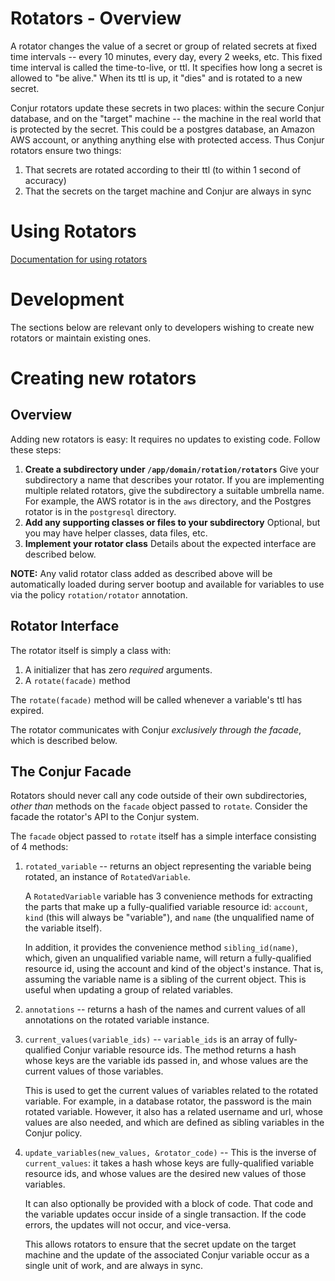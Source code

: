 # Rotators - Overview

A rotator changes the value of a secret or group of related secrets at fixed time intervals -- every 10 minutes, every day, every 2 weeks, etc.  This fixed time interval is called the time-to-live, or ttl.  It specifies how long a secret is allowed to "be alive."  When its ttl is up, it "dies" and is rotated to a new secret.

Conjur rotators update these secrets in two places: within the secure Conjur database, and on the "target" machine -- the machine in the real world that is protected by the secret.  This could be a postgres database, an Amazon AWS account, or anything anything else with protected access.  Thus Conjur rotators ensure two things:

1. That secrets are rotated according to their ttl (to within 1 second of accuracy)
2. That the secrets on the target machine and Conjur are always in sync

# Using Rotators

[Documentation for using rotators](https://docs-staging.conjur.org/Version%205/en/Content/Operations/Services/rotation.html?Highlight=rotation)

# Development

The sections below are relevant only to developers wishing to create new rotators or maintain existing ones.

# Creating new rotators

## Overview

Adding new rotators is easy: It requires no updates to existing code.  Follow these steps:

1. **Create a subdirectory under `/app/domain/rotation/rotators`** 
    Give your subdirectory a name that describes your rotator.  If you are implementing multiple related rotators, give the subdirectory a suitable umbrella name.  For example, the AWS rotator is in the `aws` directory, and the Postgres rotator is in the `postgresql` directory.
2. **Add any supporting classes or files to your subdirectory**
    Optional, but you may have helper classes, data files, etc.
3. **Implement your rotator class**
    Details about the expected interface are described below.

**NOTE:** Any valid rotator class added as described above will be automatically loaded during server bootup and available for variables to use via the policy `rotation/rotator` annotation. 

## Rotator Interface

The rotator itself is simply a class with:

1. A initializer that has zero _required_ arguments.
2. A `rotate(facade)` method

The `rotate(facade)` method will be called whenever a variable's ttl has expired.

The rotator communicates with Conjur _exclusively through the facade_, which is described below.

## The Conjur Facade

Rotators should never call any code outside of their own subdirectories, _other than_ methods on the `facade` object passed to `rotate`.  Consider the facade the rotator's API to the Conjur system.

The `facade` object passed to `rotate` itself has a simple interface consisting of 4 methods:

1. `rotated_variable` -- returns an object representing the variable being rotated, an instance of `RotatedVariable`.  

    A `RotatedVariable` variable has 3 convenience methods for extracting the parts that make up a fully-qualified variable resource id: `account`, `kind` (this will always be "variable"), and `name` (the unqualified name of the variable itself).  

    In addition, it provides the convenience method `sibling_id(name)`, which, given an unqualified variable name, will return a fully-qualified resource id, using the account and kind of the object's instance.  That is, assuming the variable name is a sibling of the current object.  This is useful when updating a group of related variables.

2. `annotations` -- returns a hash of the names and current values of all annotations on the rotated variable instance.

3. `current_values(variable_ids)` -- `variable_ids` is an array of fully-qualified Conjur variable resource ids.  The method returns a hash whose keys are the variable ids passed in, and whose values are the current values of those variables.

    This is used to get the current values of variables related to the rotated variable.  For example, in a database rotator, the password is the main rotated variable.  However, it also has a related username and url, whose values are also needed, and which are defined as sibling variables in the Conjur policy.

4. `update_variables(new_values, &rotator_code)` -- This is the inverse of `current_values`: it takes a hash whose keys are fully-qualified variable resource ids, and whose values are the desired new values of those variables.

    It can also optionally be provided with a block of code.  That code and the variable updates occur inside of a single transaction.  If the code errors, the updates will not occur, and vice-versa.

    This allows rotators to ensure that the secret update on the target machine and the update of the associated Conjur variable occur as a single unit of work, and are always in sync.
